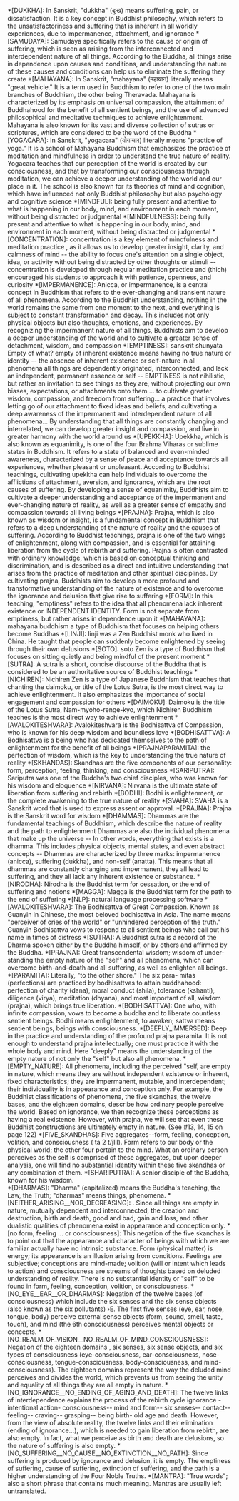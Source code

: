 *[DUKKHA]:      In Sanskrit, "dukkha" (दुःख) means suffering, pain, or dissatisfaction. It is a key concept in Buddhist philosophy, which refers to the unsatisfactoriness and suffering that is inherent in all worldly experiences, due to impermanence, attachment, and ignorance
*[SAMUDAYA]:    Samudaya specifically refers to the cause or origin of suffering, which is seen as arising from the interconnected and interdependent nature of all things. According to the Buddha, all things arise in dependence upon causes and conditions, and understanding the nature of these causes and conditions can help us to eliminate the suffering they create
*[MAHAYANA]:        In Sanskrit, "mahayana" (महायान) literally means "great vehicle." It is a term used in Buddhism to refer to one of the two main branches of Buddhism, the other being Theravada. Mahayana is characterized by its emphasis on universal compassion, the attainment of Buddhahood for the benefit of all sentient beings, and the use of advanced philosophical and meditative techniques to achieve enlightenment. Mahayana is also known for its vast and diverse collection of sutras or scriptures, which are considered to be the word of the Buddha
*[YOGACARA]:     In Sanskrit, "yogacara" (योगाचार) literally means "practice of yoga." It is a school of Mahayana Buddhism that emphasizes the practice of meditation and mindfulness in order to understand the true nature of reality. Yogacara teaches that our perception of the world is created by our consciousness, and that by transforming our consciousness through meditation, we can achieve a deeper understanding of the world and our place in it. The school is also known for its theories of mind and cognition, which have influenced not only Buddhist philosophy but also psychology and cognitive science
*[MINDFUL]:     being fully present and attentive to what is happening in our body, mind, and environment in each moment, without being distracted or judgmental
*[MINDFULNESS]:     being fully present and attentive to what is happening in our body, mind, and environment in each moment, without being distracted or judgmental
*[CONCENTRATION]:   concentration is a key element of mindfulness and meditation practice , as it allows us to develop greater insight, clarity, and calmness of mind --  the ability to focus one's attention on a single object, idea, or activity without being distracted by other thoughts or stimuli -- concentration is developed through regular meditation practice and (thich) encouraged his students to approach it with patience, openness, and curiosity
*[IMPERMANENCE]:    Anicca, or impermanence, is a central concept in Buddhism that refers to the ever-changing and transient nature of all phenomena. According to the Buddhist understanding, nothing in the world remains the same from one moment to the next, and everything is subject to constant transformation and decay. This includes not only physical objects but also thoughts, emotions, and experiences. By recognizing the impermanent nature of all things, Buddhists aim to develop a deeper understanding of the world and to cultivate a greater sense of detachment, wisdom, and compassion
*[EMPTINESS]:   sanskrit shunyata   Empty of what?  empty of inherent existence means having no true nature or identity -- the absence of inherent existence or self-nature in all phenomena all things are dependently originated, interconnected, and lack an independent, permanent essence or self -- EMPTINESS is not nihilistic, but rather an invitation to see things as they are, without projecting our own biases, expectations, or attachments onto them ... to cultivate greater wisdom, compassion, and freedom from suffering...  a practice that involves letting go of our attachment to fixed ideas and beliefs, and cultivating a deep awareness of the impermanent and interdependent nature of all phenomena...  By understanding that all things are constantly changing and interrelated, we can develop greater insight and compassion, and live in greater harmony with the world around us
*[UPEKKHA]: Upekkha, which is also known as equanimity, is one of the four Brahma Viharas or sublime states in Buddhism. It refers to a state of balanced and even-minded awareness, characterized by a sense of peace and acceptance towards all experiences, whether pleasant or unpleasant. According to Buddhist teachings, cultivating upekkha can help individuals to overcome the afflictions of attachment, aversion, and ignorance, which are the root causes of suffering. By developing a sense of equanimity, Buddhists aim to cultivate a deeper understanding and acceptance of the impermanent and ever-changing nature of reality, as well as a greater sense of empathy and compassion towards all living beings
*[PRAJNA]: Prajna, which is also known as wisdom or insight, is a fundamental concept in Buddhism that refers to a deep understanding of the nature of reality and the causes of suffering. According to Buddhist teachings, prajna is one of the two wings of enlightenment, along with compassion, and is essential for attaining liberation from the cycle of rebirth and suffering. Prajna is often contrasted with ordinary knowledge, which is based on conceptual thinking and discrimination, and is described as a direct and intuitive understanding that arises from the practice of meditation and other spiritual disciplines. By cultivating prajna, Buddhists aim to develop a more profound and transformative understanding of the nature of existence and to overcome the ignorance and delusion that give rise to suffering
*[FORM]: In this teaching, "emptiness" refers to the idea that all phenomena lack inherent existence or INDEPENDENT IDENTITY.  Form is not separate from emptiness, but rather arises in dependence upon it
*[MAHAYANA]:    mahayana buddhism a type of Buddhism that focuses on helping others become Buddhas
*[LINJI]:    linji was a Zen Buddhist monk who lived in China. He taught that people can suddenly become enlightened by seeing through their own delusions
*[SOTO]:  soto Zen is a type of Buddhism that focuses on sitting quietly and being mindful of the present moment
*[SUTRA]:   A sutra is a short, concise discourse of the Buddha that is considered to be an authoritative source of Buddhist teachings
*[NICHIREN]:   Nichiren Zen is a type of Japanese Buddhism that teaches that chanting the daimoku, or title of the Lotus Sutra, is the most direct way to achieve enlightenment. It also emphasizes the importance of social engagement and compassion for others
*[DAIMOKU]: Daimoku is the title of the Lotus Sutra, Nam-myoho-renge-kyo, which Nichiren Buddhism teaches is the most direct way to achieve enlightenment
*[AVALOKITESHVARA]:    Avalokiteshvara is the Bodhisattva of Compassion, who is known for his deep wisdom and boundless love
*[BODHISATTVA]:   A Bodhisattva is a being who has dedicated themselves to the path of enlightenment for the benefit of all beings
*[PRAJNAPARAMITA]:  the perfection of wisdom, which is the key to understanding the true nature of reality
*[SKHANDAS]:    Skandhas are the five components of our personality: form, perception, feeling, thinking, and consciousness
*[SARIPUTRA]:     Sariputra was one of the Buddha's two chief disciples, who was known for his wisdom and eloquence
*[NIRVANA]:   Nirvana is the ultimate state of liberation from suffering and rebirth
*[BODHI]:   Bodhi is enlightenment, or the complete awakening to the true nature of reality
*[SVAHA]:    SVAHA is a Sanskrit word that is used to express assent or approval.
*[PRAJNA]:    Prajna is the Sanskrit word for wisdom
*[DHAMMAS]:    Dhammas are the fundamental teachings of Buddhism, which describe the nature of reality and the path to enlightenment Dhammas are also the individual phenomena that make up the universe --  In other words, everything that exists is a dhamma. This includes physical objects, mental states, and even abstract concepts -- Dhammas are characterized by three marks: impermanence (anicca), suffering (dukkha), and non-self (anatta). This means that all dhammas are constantly changing and impermanent, they all lead to suffering, and they all lack any inherent existence or substance.
*[NIRODHA]:      Nirodha is the Buddhist term for cessation, or the end of suffering and notions
*[MAGGA]:       Magga is the Buddhist term for the path to the end of suffering
*[NLP]:   natural language processing software
*[AVALOKITESHVARA]:     The Bodhisattva of Great Compassion. Known as Guanyin in Chinese, the most beloved bodhisattva in Asia. The name means "perceiver of cries of the world" or "unhindered perception of the truth." Guanyin Bodhisattva vows to respond to all sentient beings who call out his name in times of distress
*[SUTRA]:    A Buddhist sutra is a record of the Dharma spoken either by the Buddha himself, or by others and affirmed by the Buddha.
*[PRAJNA]:    Great transcendental wisdom; wisdom of under- standing the empty nature of the "self" and all phenomena, which can overcome birth-and-death and all suffering, as well as enlighten all beings.
*[PARAMITA]:    Literally, "to the other shore." The six para- mitas (perfections) are practiced by bodhisattvas to attain buddhahood: perfection of charity (dana), moral conduct (shila), tolerance (kshanti), diligence (virya), meditation (dhyana), and most important of all, wisdom (prajna), which brings true liberation.
*[BODHISATTVA]:   One who, with infinite compassion, vows to become a buddha and to liberate countless sentient beings. Bodhi means enlightenment, to awaken; sattva means sentient beings, beings with consciousness.
*[DEEPLY_IMMERSED]:   Deep in the practice and understanding of the profound prajna paramita. It is not enough to understand prajna intellectually; one must practice it with the whole body and mind.  Here "deeply" means the understanding of the empty nature of not only the "self" but also all phenomena.
*[EMPTY_NATURE]:   All phenomena, including the perceived "self, are empty in nature, which means they are without independent existence or inherent, fixed characteristics; they are impermanent, mutable, and interdependent; their individuality is in appearance and conception only.  For example, the Buddhist classifications of phenomena, the five skandhas, the twelve bases, and the eighteen domains, describe how ordinary people perceive the world. Based on ignorance, we then recognize these perceptions as having a real existence. However, with prajna, we will see that even these Buddhist constructions are ultimately empty in nature. (See #13, 14, 15 on page 122)
*[FIVE_SKANDHAS]:   Five aggregates--form, feeling, conception, volition, and consciousness ( ta 2 t/jIll). Form refers to our body or the physical world; the other four pertain to the mind. What an ordinary person perceives as the self is comprised of these aggregates, but upon deeper analysis, one will find no substantial identity within these five skandhas or any combination of them.
*[SHARIPUTRA]:   A senior disciple of the Buddha, known for his wisdom.  
*[DHARMAS]:   "Dharma" (capitalized) means the Buddha's teaching, the Law, the Truth; "dharmas" means things, phenomena.
*[NEITHER_ARISING__NOR_DECREASING]: . Since all things are empty in nature, mutually dependent and interconnected, the creation and destruction, birth and death, good and bad, gain and loss, and other dualistic qualities of phenomena exist in appearance and conception only.
*[no form, feeling ... or consciousness]:  This negation of the five skandhas is to point out that the appearance and character of beings with which we are familiar actually have no intrinsic substance.  Form (physical matter) is energy; its appearance is an illusion arising from conditions. Feelings are subjective; conceptions are mind-made; volition (will or intent which leads to action) and consciousness are streams of thoughts based on deluded understanding of reality. There is no substantial identity or "self" to be found in form, feeling, conception, volition, or consciousness.
*[NO_EYE__EAR__OR_DHARMAS]:   Negation of the twelve bases (of consciousness)  which include the six senses  and the six sense objects (also known as the six pollutants) ›E. The first five senses (eye, ear, nose, tongue, body) perceive external sense objects (form, sound, smell, taste, touch), and mind (the 6th consciousness) perceives mental objects or concepts.
*[NO_REALM_OF_VISION__NO_REALM_OF_MIND_CONSCIOUSNESS]: Negation of the eighteen domains , six senses, six sense objects, and six types of consciousness (eye-consciousness, ear-consciousness, nose-consciousness, tongue-consciousness, body-consciousness, and mind-consciousness). The eighteen domains represent the way the deluded mind perceives and divides the world, which prevents us from seeing the unity and equality of all things  they are all empty in nature.
*[NO_IGNORANCE__NO_ENDING_OF_AGING_AND_DEATH]: The twelve links of interdependence   explains the process of the rebirth cycle ignorance - intentional action- consciousness-- mind and form-- six senses-- contact-- feeling-- craving-- grasping-- being birth- old age and death. However, from the view of absolute reality, the twelve links and their elimination (ending of ignorance...), which is needed to gain liberation from rebirth, are also empty. In fact, what we perceive as birth and death are delusions, so the nature of suffering is also empty.
*[NO_SUFFERING__NO_CAUSE__NO_EXTINCTION__NO_PATH]: Since suffering is produced by ignorance and delusion, it is empty. The emptiness of suffering, cause of suffering, extinction of suffering, and the path is a higher understanding of the Four Noble Truths.
*[MANTRA]:   "True words"; also a short phrase that contains much meaning. Mantras are usually left untranslated.